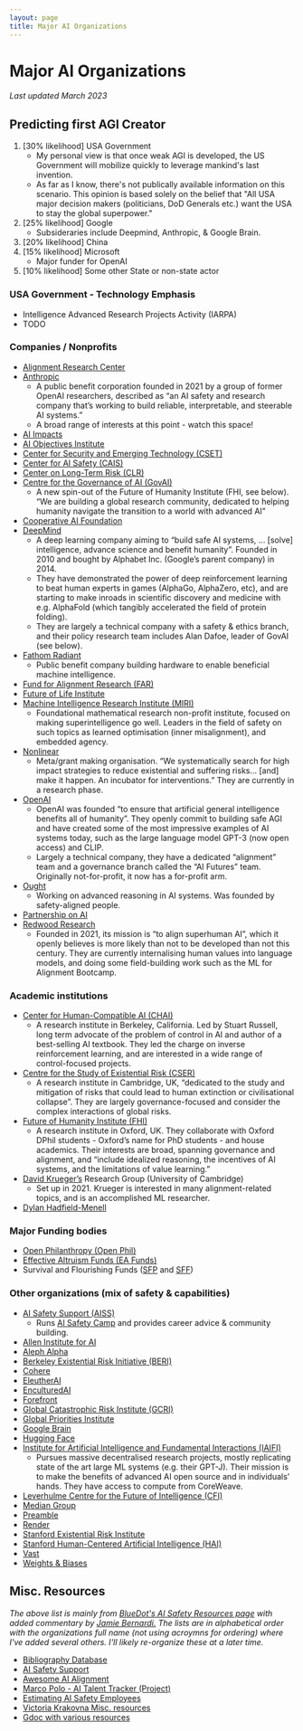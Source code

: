 ```yaml
---
layout: page
title: Major AI Organizations
---
```


# Major AI Organizations
_Last updated March 2023_

## Predicting first AGI Creator
1. [30% likelihood] USA Government
   - My personal view is that once weak AGI is developed, the US Government will mobilize quickly to leverage mankind's last invention.
   - As far as I know, there's not publically available information on this scenario. This opinion is based solely on the belief that "All USA major decision makers (politicians, DoD Generals etc.) want the USA to stay the global superpower."
2. [25% likelihood] Google
   - Subsideraries include Deepmind, Anthropic, & Google Brain.
3. [20% likelihood] China
4. [15% likelihood] Microsoft
   - Major funder for OpenAI
5. [10% likelihood] Some other State or non-state actor

### USA Government - Technology Emphasis
- Intelligence Advanced Research Projects Activity (IARPA)
- TODO

### Companies / Nonprofits
- [Alignment Research Center](https://alignmentresearchcenter.org/)
- [Anthropic](https://www.anthropic.com/)
   - A public benefit corporation founded in 2021 by a group of former OpenAI researchers, described as “an AI safety and research company that’s working to build reliable, interpretable, and steerable AI systems.”
   - A broad range of interests at this point - watch this space!
- [AI Impacts](https://aiimpacts.org/)
- [AI Objectives Institute](https://ai.objectives.institute/)
- [Center for Security and Emerging Technology (CSET)](https://cset.georgetown.edu/)
- [Center for AI Safety (CAIS)](https://www.safe.ai/)
- [Center on Long-Term Risk (CLR)](https://longtermrisk.org/)
- [Centre for the Governance of AI (GovAI)](https://governance.ai/)
   - A new spin-out of the Future of Humanity Institute (FHI, see below). “We are building a global research community, dedicated to helping humanity navigate the transition to a world with advanced AI”
- [Cooperative AI Foundation](https://www.cooperativeai.com/home)
- [DeepMind](https://deepmind.com/)
   - A deep learning company aiming to “build safe AI systems, ... [solve] intelligence, advance science and benefit humanity”. Founded in 2010 and bought by Alphabet Inc. (Google’s parent company) in 2014. 
   - They have demonstrated the power of deep reinforcement learning to beat human experts in games (AlphaGo, AlphaZero, etc), and are starting to make inroads in scientific discovery and medicine with e.g. AlphaFold (which tangibly accelerated the field of protein folding).
   - They are largely a technical company with a safety & ethics branch, and their policy research team includes Alan Dafoe, leader of GovAI (see below).
- [Fathom Radiant](https://fathomradiant.co/)
   - Public benefit company building hardware to enable beneficial machine intelligence.
- [Fund for Alignment Research (FAR)](https://far.ai/)
- [Future of Life Institute](https://futureoflife.org/ai-safety-research/)
- [Machine Intelligence Research Institute (MIRI)](https://intelligence.org/)
   - Foundational mathematical research non-profit institute, focused on making superintelligence go well. Leaders in the field of safety on such topics as learned optimisation (inner misalignment), and embedded agency.
- [Nonlinear](https://www.nonlinear.org/)
   - Meta/grant making organisation. “We systematically search for high impact strategies to reduce existential and suffering risks… [and] make it happen. An incubator for interventions.” They are currently in a research phase.
- [OpenAI](https://openai.com/)
   - OpenAI was founded “to ensure that artificial general intelligence benefits all of humanity”. They openly commit to building safe AGI and have created some of the most impressive examples of AI systems today, such as the large language model GPT-3 (now open access) and CLIP.
   - Largely a technical company, they have a dedicated “alignment” team and a governance branch called the “AI Futures” team. Originally not-for-profit, it now has a for-profit arm.
- [Ought](https://ought.org/)
   - Working on advanced reasoning in AI systems. Was founded by safety-aligned people.
- [Partnership on AI](https://partnershiponai.org/)
- [Redwood Research](https://www.redwoodresearch.org/)
   - Founded in 2021, its mission is “to align superhuman AI”, which it openly believes is more likely than not to be developed than not this century. They are currently internalising human values into language models, and doing some field-building work such as the ML for Alignment Bootcamp.

### Academic institutions 
- [Center for Human-Compatible AI (CHAI)](https://humancompatible.ai/)
   - A research institute in Berkeley, California. Led by Stuart Russell, long term advocate of the problem of control in AI and author of a best-selling AI textbook. They led the charge on inverse reinforcement learning, and are interested in a wide range of control-focused projects.
- [Centre for the Study of Existential Risk (CSER)](https://www.cser.ac.uk/)
   - A research institute in Cambridge, UK, “dedicated to the study and mitigation of risks that could lead to human extinction or civilisational collapse”. They are largely governance-focused and consider the complex interactions of global risks.
- [Future of Humanity Institute (FHI)](https://www.fhi.ox.ac.uk/)
   - A research institute in Oxford, UK. They collaborate with Oxford DPhil students - Oxford’s name for PhD students - and house academics. Their interests are broad, spanning governance and alignment, and “include idealized reasoning, the incentives of AI systems, and the limitations of value learning.”
- [David Krueger’s](https://www.davidscottkrueger.com/) Research Group (University of Cambridge)
   - Set up in 2021. Krueger is interested in many alignment-related topics, and is an accomplished ML researcher. 
- [Dylan Hadfield-Menell](https://people.csail.mit.edu/dhm/)

### Major Funding bodies
- [Open Philanthropy (Open Phil)](https://www.openphilanthropy.org/)
- [Effective Altruism Funds (EA Funds)](https://funds.effectivealtruism.org/)
- Survival and Flourishing Funds ([SFP](http://survivalandflourishing.org/) and [SFF](https://survivalandflourishing.fund/)) 

### Other organizations (mix of safety & capabilities)
- [AI Safety Support (AISS)](https://www.aisafetysupport.org/home)
   - Runs [AI Safety Camp](https://aisafety.camp/) and provides career advice & community building.
- [Allen Institute for AI](https://allenai.org/)
- [Aleph Alpha](https://aleph-alpha.de/)
- [Berkeley Existential Risk Initiative (BERI)](https://existence.org/)
- [Cohere](https://cohere.ai/)
- [EleutherAI](https://www.eleuther.ai/)
- [EnculturedAI](https://www.encultured.ai/)
- [Forefront](https://www.forefront.ai/)
- [Global Catastrophic Risk Institute (GCRI)](http://gcrinstitute.org/)
- [Global Priorities Institute](https://globalprioritiesinstitute.org/)
- [Google Brain](https://research.google/teams/brain/)
- [Hugging Face](https://huggingface.co/)
- [Institute for Artificial Intelligence and Fundamental Interactions (IAIFI)](https://iaifi.org/)
   - Pursues massive decentralised research projects, mostly replicating state of the art large ML systems (e.g. their GPT-J). Their mission is to make the benefits of advanced AI open source and in individuals’ hands. They have access to compute from CoreWeave.
- [Leverhulme Centre for the Future of Intelligence (CFI)](http://lcfi.ac.uk/)
- [Median Group](http://mediangroup.org/)
- [Preamble](https://www.preamble.com/about-us)
- [Render](https://rendertoken.com/)
- [Stanford Existential Risk Institute](https://seri.stanford.edu/)
- [Stanford Human-Centered Artificial Intelligence (HAI)](https://hai.stanford.edu/)
- [Vast](https://vast.ai/)
- [Weights & Biases](https://wandb.ai/site)

## Misc. Resources
_The above list is mainly from [BlueDot's AI Safety Resources page](https://www.agisafetyfundamentals.com/resources) with added commentary by [Jamie Bernardi.](https://jamiebernardi.com/)
The lists are in alphabetical order with the organizations full name (not using acroymns for ordering) where I've added several others. I'll likely re-organize these at a later time._
- [Bibliography Database](https://www.lesswrong.com/posts/4DegbDJJiMX2b3EKm/tai-safety-bibliographic-database)
- [AI Safety Support](https://www.aisafetysupport.org/resources/lots-of-links)
- [Awesome AI Alignment](https://github.com/dit7ya/awesome-ai-alignment)
- [Marco Polo - AI Talent Tracker (Project)](https://macropolo.org/digital-projects/the-global-ai-talent-tracker/)
- [Estimating AI Safety Employees](https://www.lesswrong.com/posts/mC3oeq62DWeqxiNBx/estimating-the-current-and-future-number-of-ai-safety)
- [Victoria Krakovna Misc. resources](https://vkrakovna.wordpress.com/ai-safety-resources/#communities)
- [Gdoc with various resources](https://docs.google.com/document/d/1z0QoDEu6WmubZSqh7ejgGtBjTR0i0SfLwyNgdcD9kBc/edit#heading=h.b7aa6ksd98wr)